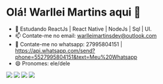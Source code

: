 <h1>Olá! Warllei Martins aqui 👋</h1>

- 📜 Estudando ReactJs | React Native | NodeJs | Sql | UI.
- 📫 Contate-me no email: warlleimartinsdev@outlook.com
-  📱  Contate-me no whatsapp: 27995804151 | https://api.whatsapp.com/send?phone=5527995804151&text=Meu%20Whatsapp
- 😄 Pronomes: ele/dele

  
<div> 
  <a href="https://www.instagram.com/warlleimartins/" target="_blank"><img src="https://img.shields.io/badge/-Instagram-%23E4405F?style=for-the-badge&logo=instagram&logoColor=white" target="_blank"></a>
 <a href="https://discord.gg/XTkp4JPg" target="_blank"><img src="https://img.shields.io/badge/Discord-7289DA?style=for-the-badge&logo=discord&logoColor=white" target="_blank"></a> 
  <a href = "mailto:warlleimartinsdev@hotmail.com"><img src="https://img.shields.io/badge/-Gmail-%23333?style=for-the-badge&logo=gmail&logoColor=white" target="_blank"></a>
  <a href="https://www.linkedin.com/in/warllei-martins-823510153/" target="_blank"><img src="https://img.shields.io/badge/-LinkedIn-%230077B5?style=for-the-badge&logo=linkedin&logoColor=white" target="_blank"></
</div>

  
